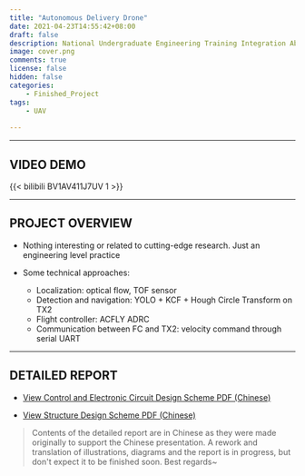 ```yaml
---
title: "Autonomous Delivery Drone"
date: 2021-04-23T14:55:42+08:00
draft: false
description: National Undergraduate Engineering Training Integration Ability Competition (2021)
image: cover.png
comments: true
license: false
hidden: false
categories:
    - Finished_Project
tags:
    - UAV
     
---
```


---
## VIDEO DEMO

{{< bilibili BV1AV411J7UV 1 >}}

---
## PROJECT OVERVIEW

* Nothing interesting or related to cutting-edge research. Just an engineering level practice

* Some technical approaches:
    * Localization: optical flow, TOF sensor
    * Detection and navigation: YOLO + KCF + Hough Circle Transform on TX2
    * Flight controller: ACFLY ADRC
    * Communication between FC and TX2: velocity command through serial UART

---
## DETAILED REPORT

* [View Control and Electronic Circuit Design Scheme PDF (Chinese)](https://github.com/ErcBunny/sharedDocs/raw/main/Autonomous%20Delivery%20Drone%20electric-control%20report.pdf)

* [View Structure Design Scheme PDF (Chinese)](https://github.com/ErcBunny/sharedDocs/raw/main/Autonomous%20Delivery%20Drone%20hardware%20report.pdf)

> Contents of the detailed report are in Chinese as they were made originally to support the Chinese presentation. A rework and translation of illustrations, diagrams and the report is in progress, but don't expect it to be finished soon. Best regards~